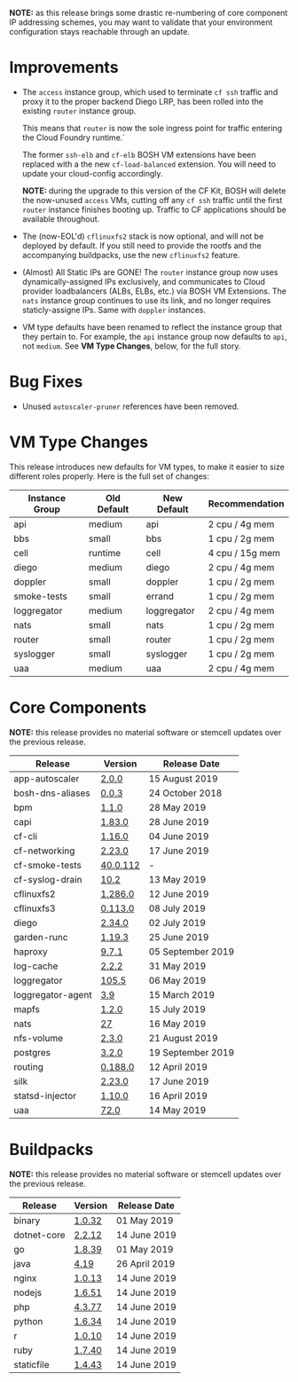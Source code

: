 **NOTE:** as this release brings some drastic re-numbering of core
component IP addressing schemes, you may want to validate that
your environment configuration stays reachable through an update.

# Improvements

- The `access` instance group, which used to terminate `cf ssh`
  traffic and proxy it to the proper backend Diego LRP, has been
  rolled into the existing `router` instance group.

  This means that `router` is now the sole ingress point for
  traffic entering the Cloud Foundry runtime.`

  The former `ssh-elb` and `cf-elb` BOSH VM extensions have been
  replaced with a the new `cf-load-balanced` extension.  You will
  need to update your cloud-config accordingly.

  **NOTE:** during the upgrade to this version of the CF Kit, BOSH
  will delete the now-unused `access` VMs, cutting off any `cf
  ssh` traffic until the first `router` instance finishes booting
  up.  Traffic to CF applications should be available throughout.

- The (now-EOL'd) `cflinuxfs2` stack is now optional, and will not
  be deployed by default.  If you still need to provide the rootfs
  and the accompanying buildpacks, use the new `cflinuxfs2`
  feature.

- (Almost) All Static IPs are GONE!  The `router` instance group
  now uses dynamically-assigned IPs exclusively, and communicates
  to Cloud provider loadbalancers (ALBs, ELBs, etc.) via BOSH
  VM Extensions.  The `nats` instance group continues to use its
  link, and no longer requires staticly-assigne IPs.  Same with
  `doppler` instances.

- VM type defaults have been renamed to reflect the instance group
  that they pertain to.  For example, the `api` instance group now
  defaults to `api`, not `medium`.  See **VM Type Changes**,
  below, for the full story.


# Bug Fixes

- Unused `autoscaler-pruner` references have been removed.

# VM Type Changes

This release introduces new defaults for VM types, to make it
easier to size different roles properly.  Here is the full set of
changes:

| Instance Group | Old Default | New Default | Recommendation  |
|----------------| ----------- | ----------- | --------------- |
| api            | medium      | api         | 2 cpu /  4g mem |
| bbs            | small       | bbs         | 1 cpu /  2g mem |
| cell           | runtime     | cell        | 4 cpu / 15g mem |
| diego          | medium      | diego       | 2 cpu /  4g mem |
| doppler        | small       | doppler     | 1 cpu /  2g mem |
| smoke-tests    | small       | errand      | 1 cpu /  2g mem |
| loggregator    | medium      | loggregator | 2 cpu /  4g mem |
| nats           | small       | nats        | 1 cpu /  2g mem |
| router         | small       | router      | 1 cpu /  2g mem |
| syslogger      | small       | syslogger   | 1 cpu /  2g mem |
| uaa            | medium      | uaa         | 2 cpu /  4g mem |

# Core Components

**NOTE:** this release provides no material software or stemcell updates over the previous release.

| Release | Version | Release Date |
| ------- | ------- | ------------ |
| app-autoscaler | [2.0.0](https://github.com/cloudfoundry-incubator/app-autoscaler-release/releases/tag/v2.0.0) | 15 August 2019 |
| bosh-dns-aliases | [0.0.3](https://github.com/cloudfoundry/bosh-dns-aliases-release/releases/tag/v0.0.3) | 24 October 2018 |
| bpm | [1.1.0](https://github.com/cloudfoundry/bpm-release/releases/tag/v1.1.0) | 28 May 2019 |
| capi | [1.83.0](https://github.com/cloudfoundry/capi-release/releases/tag/1.83.0) | 28 June 2019 |
| cf-cli | [1.16.0](https://github.com/bosh-packages/cf-cli-release/releases/tag/v1.16.0) | 04 June 2019 |
| cf-networking | [2.23.0](https://github.com/cloudfoundry/cf-networking-release/releases/tag/2.23.0) | 17 June 2019 |
| cf-smoke-tests | [40.0.112](https://github.com/cloudfoundry/cf-smoke-tests-release/releases/tag/v40.0.112) | - |
| cf-syslog-drain | [10.2](https://github.com/cloudfoundry/cf-syslog-drain-release/releases/tag/v10.2) | 13 May 2019 |
| cflinuxfs2 | [1.286.0](https://github.com/cloudfoundry/cflinuxfs2-release/releases/tag/v1.286.0) | 12 June 2019 |
| cflinuxfs3 | [0.113.0](https://github.com/cloudfoundry/cflinuxfs3-release/releases/tag/v0.113.0) | 08 July 2019 |
| diego | [2.34.0](https://github.com/cloudfoundry/diego-release/releases/tag/v2.34.0) | 02 July 2019 |
| garden-runc | [1.19.3](https://github.com/cloudfoundry/garden-runc-release/releases/tag/v1.19.3) | 25 June 2019 |
| haproxy | [9.7.1](https://github.com/cloudfoundry-incubator/haproxy-boshrelease/releases/tag/v9.7.1) | 05 September 2019 |
| log-cache | [2.2.2](https://github.com/cloudfoundry/log-cache-release/releases/tag/v2.2.2) | 31 May 2019 |
| loggregator | [105.5](https://github.com/cloudfoundry/loggregator-release/releases/tag/v105.5) | 06 May 2019 |
| loggregator-agent | [3.9](https://github.com/cloudfoundry/loggregator-agent-release/releases/tag/v3.9) | 15 March 2019 |
| mapfs | [1.2.0](https://github.com/cloudfoundry/mapfs-release/releases/tag/v1.2.0) | 15 July 2019 |
| nats | [27](https://github.com/cloudfoundry/nats-release/releases/tag/v27) | 16 May 2019 |
| nfs-volume | [2.3.0](https://github.com/cloudfoundry/nfs-volume-release/releases/tag/v2.3.0) | 21 August 2019 |
| postgres | [3.2.0](https://github.com/cloudfoundry-community/postgres-boshrelease/releases/tag/v3.2.0) | 19 September 2019 |
| routing | [0.188.0](https://github.com/cloudfoundry-incubator/cf-routing-release/releases/tag/0.188.0) | 12 April 2019 |
| silk | [2.23.0](https://github.com/cloudfoundry/silk-release/releases/tag/2.23.0) | 17 June 2019 |
| statsd-injector | [1.10.0](https://github.com/cloudfoundry/statsd-injector-release/releases/tag/v1.10.0) | 16 April 2019 |
| uaa | [72.0](https://github.com/cloudfoundry/uaa-release/releases/tag/v72.0) | 14 May 2019 |


# Buildpacks

**NOTE:** this release provides no material software or stemcell updates over the previous release.

| Release | Version | Release Date |
| ------- | ------- | ------------ |
| binary | [1.0.32](https://github.com/cloudfoundry/binary-buildpack-release/releases/tag/1.0.32) | 01 May 2019 |
| dotnet-core | [2.2.12](https://github.com/cloudfoundry/dotnet-core-buildpack-release/releases/tag/2.2.12) | 14 June 2019 |
| go | [1.8.39](https://github.com/cloudfoundry/go-buildpack-release/releases/tag/1.8.39) | 01 May 2019 |
| java | [4.19](https://github.com/cloudfoundry/java-buildpack-release/releases/tag/4.19) | 26 April 2019 |
| nginx | [1.0.13](https://github.com/cloudfoundry/nginx-buildpack-release/releases/tag/1.0.13) | 14 June 2019 |
| nodejs | [1.6.51](https://github.com/cloudfoundry/nodejs-buildpack-release/releases/tag/1.6.51) | 14 June 2019 |
| php | [4.3.77](https://github.com/cloudfoundry/php-buildpack-release/releases/tag/4.3.77) | 14 June 2019 |
| python | [1.6.34](https://github.com/cloudfoundry/python-buildpack-release/releases/tag/1.6.34) | 14 June 2019 |
| r | [1.0.10](https://github.com/cloudfoundry/r-buildpack-release/releases/tag/1.0.10) | 14 June 2019 |
| ruby | [1.7.40](https://github.com/cloudfoundry/ruby-buildpack-release/releases/tag/1.7.40) | 14 June 2019 |
| staticfile | [1.4.43](https://github.com/cloudfoundry/staticfile-buildpack-release/releases/tag/1.4.43) | 14 June 2019 |
